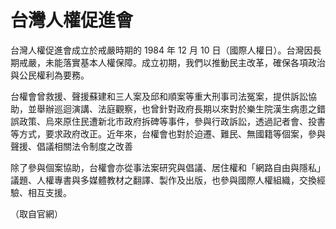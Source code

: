 # 台灣人權促進會

台灣人權促進會成立於戒嚴時期的 1984 年 12 月 10 日（國際人權日）。台灣因長期戒嚴，未能落實基本人權保障。成立初期，我們以推動民主改革，確保各項政治與公民權利為要務。

台權會曾救援、聲援蘇建和三人案及邱和順案等重大刑事司法冤案，提供訴訟協助，並舉辦巡迴演講、法庭觀察，也曾針對政府長期以來對於樂生院漢生病患之錯誤政策、烏來原住民遭新北市政府拆碑等事件，參與行政訴訟，透過記者會、投書等方式，要求政府改正。近年來，台權會也對於迫遷、難民、無國籍等個案，參與聲援、倡議相關法令制度之改善

除了參與個案協助，台權會亦從事法案研究與倡議、居住權和「網路自由與隱私」議題、人權專書與多媒體教材之翻譯、製作及出版，也參與國際人權組織，交換經驗、相互支援。

（取自官網）
